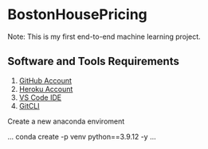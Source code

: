# BostonHousePricing
Note: This is my first end-to-end machine learning project. 

## Software and Tools Requirements
1. [GitHub Account](https://github.com)
2. [Heroku Account](https://heroku.com)
3. [VS Code IDE](https://code.visualstudio.com)
4. [GitCLI](https://git-scm.com/)

Create a new anaconda enviroment

...
conda create -p venv python==3.9.12 -y
...
